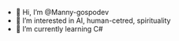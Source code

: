 - 👋 Hi, I’m @Manny-gospodev
- 👀 I’m interested in AI, human-cetred, spirituality
- 🌱 I’m currently learning C#


<!---
Manny-gospodev/Manny-gospodev is a ✨ special ✨ repository because its `README.md` (this file) appears on your GitHub profile.
You can click the Preview link to take a look at your changes.
--->

